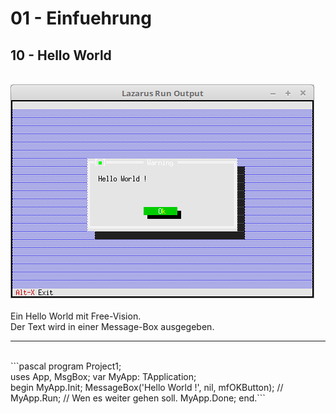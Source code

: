# 01 - Einfuehrung
## 10 - Hello World
<br>
<img src="image.png" alt="Selfhtml"><br><br>
Ein Hello World mit Free-Vision.<br>
Der Text wird in einer Message-Box ausgegeben.<br>
<hr><br>
```pascal
program Project1;
<br>
uses
  App, MsgBox;
var
  MyApp: TApplication;
<br>
begin
  MyApp.Init;
  MessageBox('Hello World !', nil, mfOKButton);
  // MyApp.Run;   // Wen es weiter gehen soll.
  MyApp.Done;
end.```
<br>
